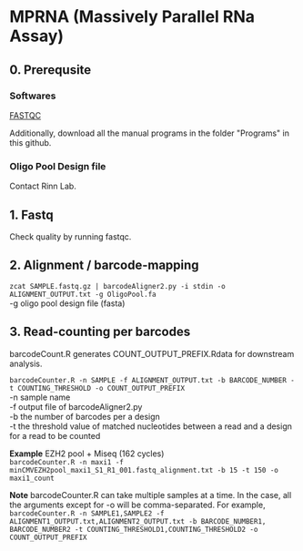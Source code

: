 # MPRNA (Massively Parallel RNa Assay)

## 0. Prerequsite

### Softwares
[FASTQC](https://www.bioinformatics.babraham.ac.uk/projects/fastqc/)

Additionally, download all the manual programs in the folder "Programs" in this github.

### Oligo Pool Design file
Contact Rinn Lab.

## 1. Fastq

Check quality by running fastqc.

## 2. Alignment / barcode-mapping

`zcat SAMPLE.fastq.gz | barcodeAligner2.py -i stdin -o ALIGNMENT_OUTPUT.txt -g OligoPool.fa`\
-g oligo pool design file (fasta)

## 3. Read-counting per barcodes

barcodeCount.R generates COUNT_OUTPUT_PREFIX.Rdata for downstream analysis.

`barcodeCounter.R -n SAMPLE -f ALIGNMENT_OUTPUT.txt -b BARCODE_NUMBER -t COUNTING_THRESHOLD -o COUNT_OUTPUT_PREFIX`\
-n sample name\
-f output file of barcodeAligner2.py\
-b the number of barcodes per a design\
-t the threshold value of matched nucleotides between a read and a design for a read to be counted

**Example** EZH2 pool + Miseq (162 cycles)\
`barcodeCounter.R -n maxi1 -f minCMVEZH2pool_maxi1_S1_R1_001.fastq_alignment.txt -b 15 -t 150 -o maxi1_count`

**Note** barcodeCounter.R can take multiple samples at a time. In the case, all the arguments except for -o will be comma-separated. For example,\
`barcodeCounter.R -n SAMPLE1,SAMPLE2 -f ALIGNMENT1_OUTPUT.txt,ALIGNMENT2_OUTPUT.txt -b BARCODE_NUMBER1, BARCODE_NUMBER2 -t COUNTING_THRESHOLD1,COUNTING_THRESHOLD2 -o COUNT_OUTPUT_PREFIX`


